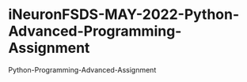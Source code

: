 # iNeuronFSDS-MAY-2022-Python-Advanced-Programming-Assignment
Python-Programming-Advanced-Assignment
